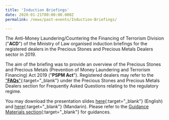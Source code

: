 ```yaml
---
title: 'Induction Briefings'
date: 2020-01-21T00:00:00.000Z
permalink: /news/past-events/Induction-Briefings/

---
```


The Anti-Money Laundering/Countering the Financing of Terrorism Division ("**ACD**") of the Ministry of Law organised induction briefings for the registered dealers in the Precious Stones and Precious Metals Dealers sector in 2019. 

The aim of the briefing was to provide an overview of the Precious Stones and Precious Metals (Prevention of Money Laundering and Terrorism Financing) Act 2019 ("**PSPM Act**"). Registered dealers may refer to the ["**FAQs**"](https://va.ecitizen.gov.sg/cfp/customerPages/mlaw/explorefaq.aspx){:target="_blank"} under the Precious Stones and Precious Metals Dealers section for Frequently Asked Questions relating to the regulatory regime.

You may download the presentation slides [here](/images/IB_Slides_English_20200629.pdf){:target="_blank"} (English) and [here](/images/IB_Slides_Chinese_20200629.pdf){:target="_blank"} (Mandarin). Please refer to the [Guidance Materials section](/guidance-materials/){:target="_blank"} for guidances.
